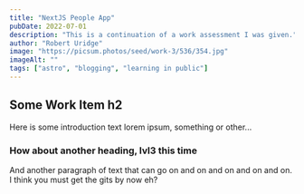 ```yaml
---
title: "NextJS People App"
pubDate: 2022-07-01
description: "This is a continuation of a work assessment I was given."
author: "Robert Uridge"
image: "https://picsum.photos/seed/work-3/536/354.jpg"
imageAlt: ""
tags: ["astro", "blogging", "learning in public"]
---
```


## Some Work Item h2

Here is some introduction text lorem ipsum, something or other...

### How about another heading, lvl3 this time

And another paragraph of text that can go on and on and on and on and on. I think you must get the gits by now eh?
